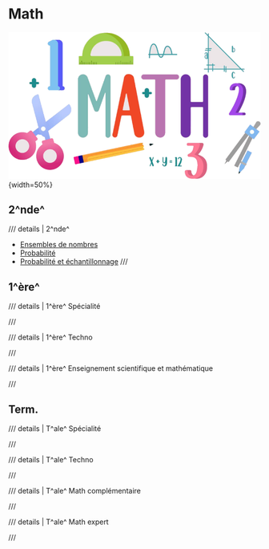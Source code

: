 # Math

![](logo.png){width=50%}

## 2^nde^

/// details | 2^nde^

- [Ensembles de nombres](2nde/Ensembles-de-nombres.md)
- [Probabilité](2nde/Probabilite.md)
- [Probabilité et échantillonnage](2nde/Probabilite-echantillonnage.md)
  ///

## 1^ère^

/// details | 1^ère^ Spécialité

///

/// details | 1^ère^ Techno

///

/// details | 1^ère^ Enseignement scientifique et mathématique

///

## Term.

/// details | T^ale^ Spécialité

///

/// details | T^ale^ Techno

///

/// details | T^ale^ Math complémentaire

///

/// details | T^ale^ Math expert

///
